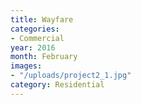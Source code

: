 ```yaml
---
title: Wayfare
categories:
- Commercial
year: 2016
month: February
images:
- "/uploads/project2_1.jpg"
category: Residential
---
```


